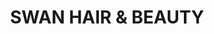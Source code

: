 ---
title: "SWAN HAIR & BEAUTY"
url: /michelbach-an-der-bilz/swan-hair-und-beauty/
shop: Kosmetik
---